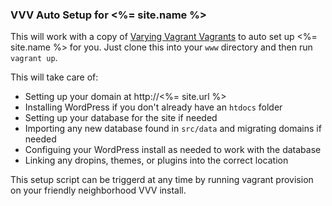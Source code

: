 ### VVV Auto Setup for <%= site.name %>

This will work with a copy of [Varying Vagrant Vagrants](https://github.com/Varying-Vagrant-Vagrants/VVV) to auto set up <%= site.name %> for you. Just clone this into your `www` directory and then run `vagrant up`.

This will take care of:

 - Setting up your domain at http://<%= site.url %>
 - Installing WordPress if you don't already have an `htdocs` folder
 - Setting up your database for the site if needed
 - Importing any new database found in `src/data` and migrating domains if needed
 - Configuing your WordPress install as needed to work with the database
 - Linking any dropins, themes, or plugins into the correct location

This setup script can be triggerd at any time by running vagrant provision on your friendly neighborhood VVV install.